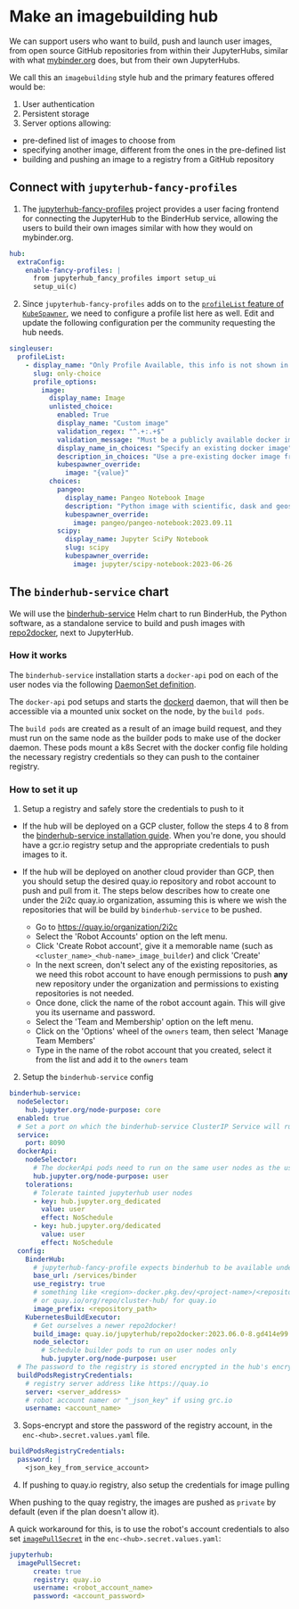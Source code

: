 # Make an imagebuilding hub

We can support users who want to build, push and launch user images, from open source GitHub repositories from within their JupyterHubs, similar with what [mybinder.org](https://mybinder.org) does, but from their own JupyterHubs.

We call this an `imagebuilding` style hub and the primary features offered would be:

1. User authentication
2. Persistent storage
3. Server options allowing:
  - pre-defined list of images to choose from
  - specifying another image, different from the ones in the pre-defined list
  - building and pushing an image to a registry from a GitHub repository

## Connect with `jupyterhub-fancy-profiles`

1. The [jupyterhub-fancy-profiles](https://github.com/yuvipanda/jupyterhub-fancy-profiles) project provides a user facing frontend for connecting the JupyterHub to the BinderHub service, allowing the users to build their own images similar with how they would on mybinder.org.

```yaml
hub:
  extraConfig:
    enable-fancy-profiles: |
      from jupyterhub_fancy_profiles import setup_ui
      setup_ui(c)
```

2. Since `jupyterhub-fancy-profiles` adds on to the [`profileList` feature of `KubeSpawner`](https://jupyterhub-kubespawner.readthedocs.io/en/latest/spawner.html#kubespawner.KubeSpawner.profile_list), we need to configure a profile list here as well. Edit and update the following configuration per the community requesting the hub needs.

```yaml
singleuser:
  profileList:
    - display_name: "Only Profile Available, this info is not shown in the UI"
      slug: only-choice
      profile_options:
        image:
          display_name: Image
          unlisted_choice:
            enabled: True
            display_name: "Custom image"
            validation_regex: "^.+:.+$"
            validation_message: "Must be a publicly available docker image, of form <image-name>:<tag>"
            display_name_in_choices: "Specify an existing docker image"
            description_in_choices: "Use a pre-existing docker image from a public docker registry (dockerhub, quay, etc)"
            kubespawner_override:
              image: "{value}"
          choices:
            pangeo:
              display_name: Pangeo Notebook Image
              description: "Python image with scientific, dask and geospatial tools"
              kubespawner_override:
                image: pangeo/pangeo-notebook:2023.09.11
            scipy:
              display_name: Jupyter SciPy Notebook
              slug: scipy
              kubespawner_override:
                image: jupyter/scipy-notebook:2023-06-26
```

## The `binderhub-service` chart

We will use the [binderhub-service](https://github.com/2i2c-org/binderhub-service/) Helm chart to run BinderHub, the Python software, as a standalone service to build and push images with [repo2docker](https://github.com/jupyterhub/repo2docker), next to JupyterHub.

### How it works

The `binderhub-service` installation starts a `docker-api` pod on each of the user nodes via the following [DaemonSet definition](https://github.com/2i2c-org/binderhub-service/blob/main/binderhub-service/templates/docker-api/daemonset.yaml).

The `docker-api` pod setups and starts the [dockerd](https://docs.docker.com/engine/reference/commandline/dockerd/) daemon, that will then be accessible via a mounted unix socket on the node, by the `build pods`.

The `build pods` are created as a result of an image build request, and they must run on the same node as the builder pods to make use of the docker daemon. These pods mount a k8s Secret with the docker config file holding the necessary registry credentials so they can push to the container registry.

### How to set it up

1. Setup a registry and safely store the credentials to push to it

  - If the hub will be deployed on a GCP cluster, follow the steps 4 to 8 from the [binderhub-service installation guide](https://github.com/2i2c-org/binderhub-service?tab=readme-ov-file#installation). When you're done, you should have a gcr.io registry setup and the appropriate credentials to push images to it.

  - If the hub will be deployed on another cloud provider than GCP, then you should setup the desired quay.io repository and robot account to push and pull from it. The steps below describes how to create one under the 2i2c quay.io organization, assuming this is where we wish the repositories that will be build by `binderhub-service` to be pushed.

    - Go to https://quay.io/organization/2i2c
    - Select the 'Robot Accounts' option on the left menu.
    - Click 'Create Robot account', give it a memorable name (such as `<cluster_name>_<hub-name>_image_builder`) and click 'Create'
    - In the next screen, don't select any of the existing repositories, as we need this robot account to have enough permissions to push **any** new repository under the organization and permissions to existing repositories is not needed.
    - Once done, click the name of the robot account again. This will give you its username and password.
    - Select the 'Team and Membership' option on the left menu.
    - Click on the 'Options' wheel of the `owners` team, then select 'Manage Team Members'
    - Type in the name of the robot account that you created, select it from the list and add it to the `owners` team


2. Setup the `binderhub-service` config

  ```yaml
  binderhub-service:
    nodeSelector:
      hub.jupyter.org/node-purpose: core
    enabled: true
    # Set a port on which the binderhub-service ClusterIP Service will run
    service:
      port: 8090
    dockerApi:
      nodeSelector:
        # The dockerApi pods need to run on the same user nodes as the user pods
        hub.jupyter.org/node-purpose: user
      tolerations:
        # Tolerate tainted jupyterhub user nodes
        - key: hub.jupyter.org_dedicated
          value: user
          effect: NoSchedule
        - key: hub.jupyter.org/dedicated
          value: user
          effect: NoSchedule
    config:
      BinderHub:
        # jupyterhub-fancy-profile expects binderhub to be available under http://{{hub url}}/services/binder
        base_url: /services/binder
        use_registry: true
        # something like <region>-docker.pkg.dev/<project-name>/<repository-name> for grc.io
        # or quay.io/org/repo/cluster-hub/ for quay.io
        image_prefix: <repository_path>
      KubernetesBuildExecutor:
        # Get ourselves a newer repo2docker!
        build_image: quay.io/jupyterhub/repo2docker:2023.06.0-8.gd414e99
        node_selector:
          # Schedule builder pods to run on user nodes only
          hub.jupyter.org/node-purpose: user
    # The password to the registry is stored encrypted in the hub's encrypted config file
    buildPodsRegistryCredentials:
      # registry server address like https://quay.io
      server: <server_address>
      # robot account namer or "_json_key" if using grc.io
      username: <account_name>
  ```

3. Sops-encrypt and store the password of the registry account, in the `enc-<hub>.secret.values.yaml` file.

  ```yaml
  buildPodsRegistryCredentials:
    password: |
      <json_key_from_service_account>
  ```

4. If pushing to quay.io registry, also setup the credentials for image pulling

  When pushing to the quay registry, the images are pushed as `private` by default (even if the plan doesn't allow it).

  A quick workaround for this, is to use the robot's account credentials to also set [`imagePullSecret`](https://z2jh.jupyter.org/en/stable/resources/reference.html#imagepullsecret) in the `enc-<hub>.secret.values.yaml`:

  ```yaml
  jupyterhub:
    imagePullSecret:
        create: true
        registry: quay.io
        username: <robot_account_name>
        password: <account_password>
  ```
